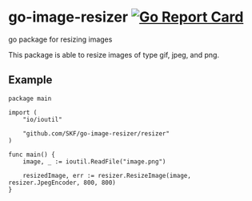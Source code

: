 # go-image-resizer [![Go Report Card](https://goreportcard.com/badge/github.com/SKF/go-image-resizer)](https://goreportcard.com/report/github.com/SKF/go-image-resizer)
go package for resizing images

This package is able to resize images of type gif, jpeg, and png.

## Example
```
package main

import (
	"io/ioutil"

	"github.com/SKF/go-image-resizer/resizer"
)

func main() {
	image, _ := ioutil.ReadFile("image.png")

	resizedImage, err := resizer.ResizeImage(image, resizer.JpegEncoder, 800, 800)
}

```
